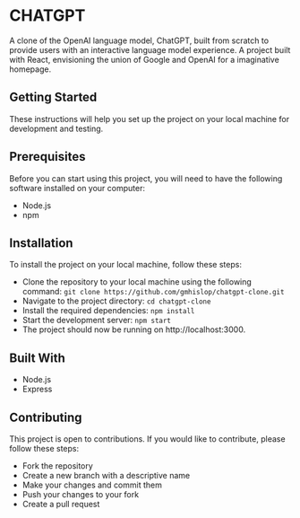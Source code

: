 # CHATGPT 

A clone of the OpenAI language model, ChatGPT, built from scratch to provide users with an interactive language model experience. 
A project built with React, envisioning the union of Google and OpenAI for a imaginative homepage.

## Getting Started
These instructions will help you set up the project on your local machine for development and testing.

## Prerequisites
Before you can start using this project, you will need to have the following software installed on your computer:

- Node.js
- npm
## Installation
To install the project on your local machine, follow these steps:

- Clone the repository to your local machine using the following command:
``` git clone https://github.com/gmhislop/chatgpt-clone.git ```
- Navigate to the project directory:
```cd chatgpt-clone```
- Install the required dependencies:
```npm install```
- Start the development server:
```npm start```
- The project should now be running on http://localhost:3000.

## Built With
- Node.js
- Express

## Contributing
This project is open to contributions. If you would like to contribute, please follow these steps:

- Fork the repository
- Create a new branch with a descriptive name
- Make your changes and commit them
- Push your changes to your fork
- Create a pull request
